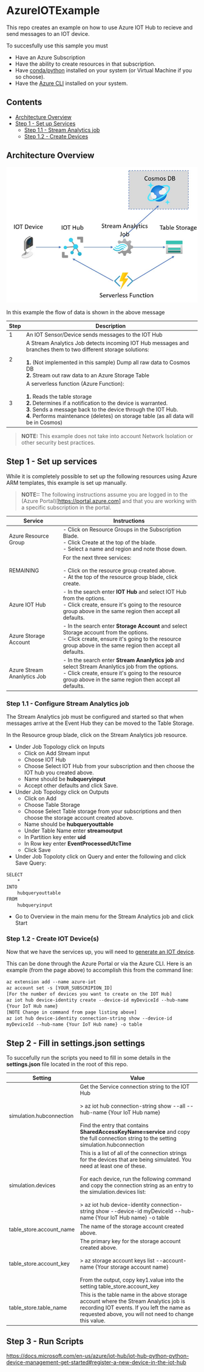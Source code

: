 # AzureIOTExample

This repo creates an example on how to use Azure IOT Hub to recieve and send messages to an IOT device. 

To succesfully use this sample you must 

- Have an Azure Subscription
- Have the ability to create resources in that subscription.
- Have [conda/python](https://docs.conda.io/en/latest/miniconda.html) installed on your system (or Virtual Machine if you so choose). 
- Have the [Azure CLI](https://docs.microsoft.com/en-us/cli/azure/install-azure-cli) installed on your system. 

## Contents
- [Architecture Overview](#architecture-overview)
- [Step 1 - Set up Services](#step-1---set-up-services)
    - [Step 1.1 - Stream Analytics job](#step-11---configure-stream-analytics-job)
    - [Step 1.2 - Create Devices](#step-12---create-iot-devices)

## Architecture Overview
![](images/BasicArchitecture.JPG?raw=true)

In this example the flow of data is shown in the above message

|Step|Description|
|----|----|
|1|An IOT Sensor/Device sends messages to the IOT Hub|
|2|A Stream Analytics Job detects incoming IOT Hub messages and branches them to two different storage solutions:<br><br><b>1.</b> (Not implemented in this sample) Dump all raw data to Cosmos DB<br><b>2.</b> Stream out raw data to an Azure Storage Table|
|3|A serverless function (Azure Function):<br><br><b>1.</b> Reads the table storage<br><b>2.</b> Determines if a notification to the device is warranted.<br><b>3</b>. Sends a message back to the device through the IOT Hub.<br><b>4</b>. Performs maintenance (deletes) on storage table (as all data will be in Cosmos)|

> <b>NOTE:</b> This example does not take into account Network Isolation or other security best practices. 

## Step 1 - Set up services
While it is completely possible to set up the following resources using Azure ARM templates, this example is set up manually. 

> <b>NOTE::</b> The following instructions assume you are logged in to the (Azure Portal)[https://portal.azure.com] and that you are working with a specific subscription in the portal.

|Service|Instructions|
|----|----|
|Azure Resource Group|- Click on Resource Groups in the Subscription Blade.<br>- Click Create at the top of the blade.<br>- Select a name and region and note those down.|
|REMAINING|For the next three services:<br><br>- Click on the resource group created above.<br>- At the top of the resource group blade, click create.|
|Azure IOT Hub|- In the search enter <b>IOT Hub</b> and select IOT Hub from the options.<br>- Click create, ensure it's going to the resource group above in the same region then accept all defaults.| 
|Azure Storage Account|- In the search enter <b>Storage Account</b> and select Storage account from the options.<br>- Click create, ensure it's going to the resource group above in the same region then accept all defaults.| 
|Azure Stream Ananlytics Job|- In the search enter <b>Stream Ananlytics job</b> and select Stream Ananlytics job from the options.<br>- Click create, ensure it's going to the resource group above in the same region then accept all defaults.| 

### Step 1.1 - Configure Stream Analytics job

The Stream Analytics job must be configured and started so that when messages arrive at the Event Hub they can be moved to the Table Storage. 

In the Resource group blade, click on the Stream Analytics job resource. 

- Under Job Topology click on Inputs
    - Click on Add Stream input
    - Choose IOT Hub
    - Choose Select IOT Hub from your subscription and then choose the IOT hub you created above.
    - Name should be <b>hubqueryinput</b>
    - Accept other defaults and click Save.
- Under Job Topology click on Outputs
    - Click on Add 
    - Choose Table Storage
    - Choose Select Table storage from your subscriptions and then choose the storage account created above.
    - Name should be <b>hubqueryouttable</b>
    - Under Table Name enter <b>streamoutput</b>
    - In Partition key enter <b>uid</b>
    - In Row key enter <b>EventProcessedUtcTime</b>
    - Click Save 
- Under Job Topoloty click on Query and enter the following and click Save Query:
```
SELECT
    *
INTO
    hubqueryouttable
FROM
    hubqueryinput
```
- Go to Overview in the main menu for the Stream Analytics job and click Start

### Step 1.2 - Create IOT Device(s)

Now that we have the services up, you will need to [generate an IOT device](https://docs.microsoft.com/en-us/azure/iot-hub/iot-hub-python-python-device-management-get-started#register-a-new-device-in-the-iot-hub). 

This can be done through the Azure Portal or via the Azure CLI. Here is an example (from the page above) to accomplish this from the command line:
```
az extension add --name azure-iot
az account set -s [YOUR_SUBSCRIPION_ID]
[For the number of devices you want to create on the IOT Hub]
az iot hub device-identity create --device-id myDeviceId --hub-name {Your IoT Hub name}
[NOTE Change in command from page listing above]
az iot hub device-identity connection-string show --device-id myDeviceId --hub-name {Your IoT Hub name} -o table
```
## Step 2 - Fill in settings.json settings

To succefully run the scripts you need to fill in some details in the <b>settings.json</b> file located in the root of this repo. 

|Setting|Value|
|----|----|
|simulation.hubconnection|Get the Service connection string to the IOT Hub<br><br>> az iot hub connection-string show --all --hub-name {Your IoT Hub name}<br><br>Find the entry that contains <b>SharedAccessKeyName=service</b> and copy the full connection string to the setting simulation.hubconnection|
|simulation.devices|This is a list of all of the connection strings for the devices that are being simulated. You need at least one of these.<br><br>For each device, run the following command and copy the connection string as an entry to the simulation.devices list:<br><br>> az iot hub device-identity connection-string show --device-id myDeviceId --hub-name {Your IoT Hub name} -o table|
|table_store.account_name|The name of the storage account created above.|
|table_store.account_key|The primary key for the storage account created above.<br><br>> az storage account keys list --account-name {Your storage account name}<br><br>From the output, copy key1.value into the setting  table_store.account_key|
|table_store.table_name|This is the table name in the above storage account where the Stream Analytics job is recording IOT events. If you left the name as requested above, you will not need to change this value.|


## Step 3 - Run Scripts




https://docs.microsoft.com/en-us/azure/iot-hub/iot-hub-python-python-device-management-get-started#register-a-new-device-in-the-iot-hub
